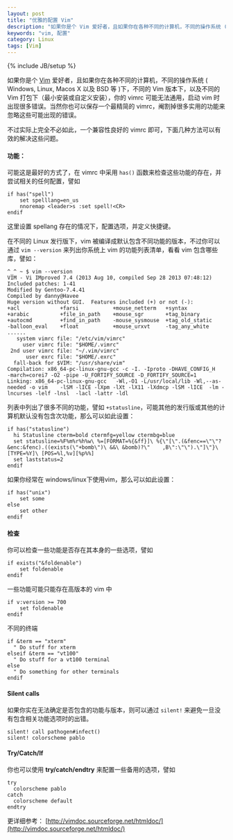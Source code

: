 ```yaml
---
layout: post
title: "优雅的配置 Vim"
description: "如果你是个 Vim 爱好者，且如果你在各种不同的计算机，不同的操作系统 ( Windows, Linux,  Macos X 以及 BSD 等 )下"
keywords: "vim, 配置"
category: Linux
tags: [Vim]
---
```

{% include JB/setup %}

如果你是个 [Vim](http://www.vim.org/) 爱好者，且如果你在各种不同的计算机，不同的操作系统 ( Windows, Linux,  Macos X 以及 BSD 等 )下，不同的 Vim 版本下，以及不同的 Vim 打包下（最小安装或自定义安装），你的 vimrc 可能无法通用，启动 vim 时出现很多错误。当然你也可以保存一个最精简的 vimrc，阉割掉很多实用的功能来忽略这些可能出现的错误。

不过实际上完全不必如此，一个兼容性良好的 vimrc 即可，下面几种方法可以有效的解决这些问题。

#### 功能：

可能这是最好的方式了，在 vimrc 中采用 `has()` 函数来检查这些功能的存在，并尝试相关的任何配置，譬如

```vim
if has("spell")
    set spelllang=en_us
    nnoremap <leader>s :set spell!<CR>
endif
```
<!-- more -->
这里设置 spellang 存在的情况下，配置选项，并定义快捷键。

在不同的 Linux 发行版下，vim 被编译成默认包含不同功能的版本，不过你可以通过 `vim --version` 来列出你系统上 vim 的功能列表清单，看看 vim 包含哪些库，譬如：

```
^_^ ~ $ vim --version
VIM - Vi IMproved 7.4 (2013 Aug 10, compiled Sep 28 2013 07:48:12)
Included patches: 1-41
Modified by Gentoo-7.4.41
Compiled by danny@Havee
Huge version without GUI.  Features included (+) or not (-):
+acl             +farsi           +mouse_netterm   +syntax
+arabic          +file_in_path    +mouse_sgr       +tag_binary
+autocmd         +find_in_path    -mouse_sysmouse  +tag_old_static
-balloon_eval    +float           +mouse_urxvt     -tag_any_white
......
   system vimrc file: "/etc/vim/vimrc"
     user vimrc file: "$HOME/.vimrc"
 2nd user vimrc file: "~/.vim/vimrc"
      user exrc file: "$HOME/.exrc"
  fall-back for $VIM: "/usr/share/vim"
Compilation: x86_64-pc-linux-gnu-gcc -c -I. -Iproto -DHAVE_CONFIG_H     -march=corei7 -O2 -pipe -U_FORTIFY_SOURCE -D_FORTIFY_SOURCE=1      
Linking: x86_64-pc-linux-gnu-gcc   -Wl,-O1 -L/usr/local/lib -Wl,--as-needed -o vim    -lSM -lICE -lXpm -lXt -lX11 -lXdmcp -lSM -lICE  -lm -lncurses -lelf -lnsl  -lacl -lattr -ldl
```

列表中列出了很多不同的功能，譬如 `+statusline`，可能其他的发行版或其他的计算机默认没有包含次功能，那么可以如此设置：

```vim
if has("statusline")
  hi Statusline cterm=bold ctermfg=yellow ctermbg=blue
  set statusline=%F%m%r%h%w\ %=[FORMAT=%{&ff}]\ %{\"[\".(&fenc==\"\"?&enc:&fenc).((exists(\"+bomb\")\ &&\ &bomb)?\"    ,B\":\"\").\"]\"}\ [TYPE=%Y]\ [POS=%l,%v][%p%%]
  set laststatus=2
endif
```

如果你经常在 windows/linux下使用vim，那么可以如此设置：

```vim
if has("unix")
    set some
else
    set other
endif
```

#### 检查

你可以检查一些功能是否存在其本身的一些选项，譬如

```vim
if exists("&foldenable")
    set foldenable
endif
```

一些功能可能只能存在高版本的 vim 中

```vim
if v:version >= 700
    set foldenable
endif
```

不同的终端

```vim
if &term == "xterm"
  " Do stuff for xterm
elseif &term == "vt100"
  " Do stuff for a vt100 terminal
else
  " Do something for other terminals
endif
```

#### Silent calls

如果你实在无法确定是否包含的功能与版本，则可以通过 `silent!` 来避免一旦没有包含相关功能选项时的出错。

```vim
silent! call pathogen#infect()
silent! colorscheme pablo
```

#### Try/Catch/If

你也可以使用 **try/catch/endtry** 来配置一些备用的选项，譬如

```vim
try
  colorscheme pablo
catch
  colorscheme default
endtry
```

更详细参考： [http://vimdoc.sourceforge.net/htmldoc/](http://vimdoc.sourceforge.net/htmldoc/)
